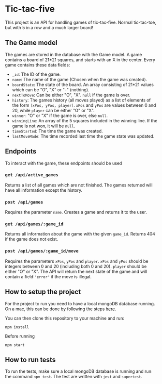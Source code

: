 # Tic-tac-five
This project is an API for handling games of tic-tac-five. Normal tic-tac-toe, but with 5 in a row and a much larger board!
## The Game model
The games are stored in the database with the Game model. A game contains a board of 21*21 squares, and starts with an X in the center. Every game contains these data fields:
- `_id`: The ID of the game.
- `name`: The name of the game (Chosen when the game was created).
- `boardState`: The state of the board. An array consisting of 21*21 values which can be "O", "X" or "-" (nothing).
- `nextToMove`: Can be either "O", "X". `null` if the game is over.
- `history`: The games history (all moves played) as a list of elements of the form `[xPos, yPos, player]`. `xPos` and `yPos` are values between 0 and 20, while `player` can be either "O" or "X".
- `winner`: "O" or "X" if the game is over, else `null`.
- `winningLine`: An array of the 5 squares included in the winning line. If the game is not won, it will be `null`.
- `timeStarted`: The time the game was created.
- `lastMoveMade`: The time recorded last time the game state was updated.
## Endpoints
To interact with the game, these endpoints should be used
### `get /api/active_games`
Returns a list of all games which are not finished. The games returned will have all information except the history.
### `post /api/games`
Requires the parameter `name`. Creates a game and returns it to the user.
### `get /api/games/:game_id`
Returns all information about the game with the given `game_id`. Returns 404 if the game does not exist.
### `post /api/games/:game_id/move`
Requires the parameters `xPos`, `yPos` and `player`. `xPos` and `yPos` should be integers between 0 and 20 (including both 0 and 20). `player` should be either "O" or "X". The API will return the next state of the game and will contain a field `"error"` if the move is illegal.

## How to setup the project
For the project to run you need to have a local mongoDB database running. On a mac, this can be done by following the steps [here](https://github.com/mongodb/homebrew-brew).

You can then clone this repository to your machine and run:

```
npm install
```

Before running

```
npm start
```

## How to run tests
To run the tests, make sure a local mongoDB database is running and run the command `npm test`. The test are written with `jest` and `supertest`.
